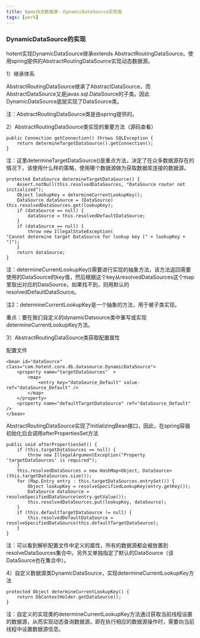 ```yaml
---
title: bpmx动态数据源--DynamicDataSource实现类
tags: [work]
---
```


### DynamicDataSource的实现

hotent实现DynamicDataSource继承extends AbstractRoutingDataSource。使用spring提供的AbstractRoutingDataSource实现动态数据源。

1）继承体系

AbstractRoutingDataSource继承了AbstractDataSource，而AbstractDataSource又是javax.sql.DataSource的子类。因此DynamicDataSource底层实现了DataSource类。

注：AbstractRoutingDataSource类是由spring提供的。

2）AbstractRoutingDataSource类实现的重要方法（源码查看）

```
public Connection getConnection() throws SQLException {  
    return determineTargetDataSource().getConnection();  
}
```

注：这里determineTargetDataSource()是重点方法，决定了在众多数据源存在的情况下，该使用什么样的策略，使用哪个数据源做为获取数据库连接的数据源。

```
protected DataSource determineTargetDataSource() {
    Assert.notNull(this.resolvedDataSources, "DataSource router not initialized");
    Object lookupKey = determineCurrentLookupKey();
    DataSource dataSource = (DataSource) this.resolvedDataSources.get(lookupKey);
    if (dataSource == null) {
        dataSource = this.resolvedDefaultDataSource;
    }
    if (dataSource == null) {
        throw new IllegalStateException(
"Cannot determine target DataSource for lookup key [" + lookupKey + "]");
    }
    return dataSource;
}
```

注：determineCurrentLookupKey()需要进行实现的抽象方法，该方法返回需要使用的DataSource的key值，然后根据这个key从resolvedDataSources这个map里取出对应的DataSource，如果找不到，则用默认的resolvedDefaultDataSource。

注2：determineCurrentLookupKey是一个抽象的方法，用于被子类实现。

重点：要在我们自定义的dynamicDatsource类中重写或实现determineCurrentLookupKey方法。

3）AbstractRoutingDataSource类获取配置属性

配置文件

```
<bean id="dataSource" class="com.hotent.core.db.datasource.DynamicDataSource">
    <property name="targetDataSources"  >
        <map>
            <entry key="dataSource_Default" value-ref="dataSource_Default" />
        </map>
    </property>
    <property name="defaultTargetDataSource" ref="dataSource_Default" />
</bean>
```

AbstractRoutingDataSource实现了InitializingBean接口，因此，在spring容器初始化后会调用afterPropertiesSet方法

```
public void afterPropertiesSet() {
    if (this.targetDataSources == null) {
        throw new IllegalArgumentException("Property 'targetDataSources' is required");
    }
    this.resolvedDataSources = new HashMap<Object, DataSource>(this.targetDataSources.size());
    for (Map.Entry entry : this.targetDataSources.entrySet()) {
        Object lookupKey = resolveSpecifiedLookupKey(entry.getKey());
        DataSource dataSource = resolveSpecifiedDataSource(entry.getValue());
        this.resolvedDataSources.put(lookupKey, dataSource);
    }
    if (this.defaultTargetDataSource != null) {
        this.resolvedDefaultDataSource = resolveSpecifiedDataSource(this.defaultTargetDataSource);
    }
}
```

注：可以看到解析配置文件中定义的属性，所有的数据源都会被放置到resolveDataSources集合中。另外又单独指定了默认的DataSource（该DataSource也在集合中）。

4）自定义数据源类DynamicDataSource，实现determineCurrentLookupKey方法

```
protected Object determineCurrentLookupKey() {
    return DbContextHolder.getDataSource();  
}
```

注：自定义的实现类的determineCurrentLookupKey方法通过获取当前线程设置的数据源，从而实现动态查询数据源。即在执行相应的数据源操作时，需要向当前线程中设置数据源信息。